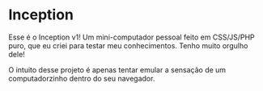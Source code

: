 # Inception
Esse é o Inception v1!
Um mini-computador pessoal feito em CSS/JS/PHP puro, que eu criei para testar meu conhecimentos. Tenho muito orgulho dele!

O intuito desse projeto é apenas tentar emular a sensação de um computadorzinho dentro do seu navegador.
